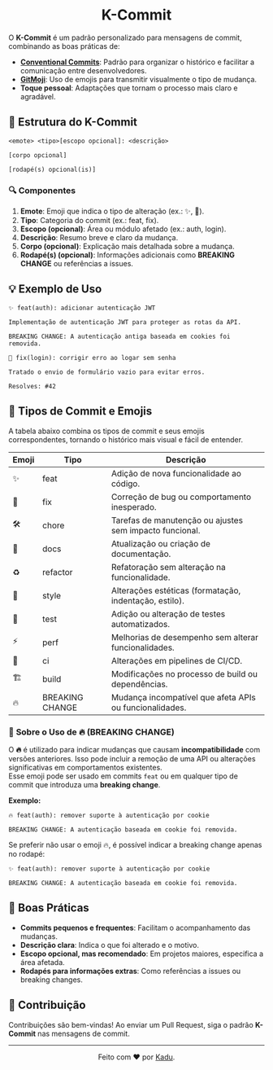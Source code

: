 <h1 align="center">K-Commit</h1>

O **K-Commit** é um padrão personalizado para mensagens de commit, combinando as boas práticas de:

- [**Conventional Commits**](https://www.conventionalcommits.org/pt-br/v1.0.0/): Padrão para organizar o histórico e facilitar a comunicação entre desenvolvedores.
- [**GitMoji**](https://gitmoji.dev/): Uso de emojis para transmitir visualmente o tipo de mudança.
- **Toque pessoal**: Adaptações que tornam o processo mais claro e agradável.

## 📐 Estrutura do K-Commit

```text
<emote> <tipo>[escopo opcional]: <descrição>

[corpo opcional]

[rodapé(s) opcional(is)]
```

### 🔍 Componentes

1. **Emote**: Emoji que indica o tipo de alteração (ex.: ✨, 🐛).
2. **Tipo**: Categoria do commit (ex.: feat, fix).
3. **Escopo (opcional)**: Área ou módulo afetado (ex.: auth, login).
4. **Descrição**: Resumo breve e claro da mudança.
5. **Corpo (opcional)**: Explicação mais detalhada sobre a mudança.
6. **Rodapé(s) (opcional)**: Informações adicionais como **BREAKING CHANGE** ou referências a issues.

## 💡 Exemplo de Uso

```text
✨ feat(auth): adicionar autenticação JWT

Implementação de autenticação JWT para proteger as rotas da API.

BREAKING CHANGE: A autenticação antiga baseada em cookies foi removida.
```

```text
🐛 fix(login): corrigir erro ao logar sem senha

Tratado o envio de formulário vazio para evitar erros.

Resolves: #42
```

## 🔄 **Tipos de Commit e Emojis**

A tabela abaixo combina os tipos de commit e seus emojis correspondentes, tornando o histórico mais visual e fácil de entender.

| **Emoji** | **Tipo**        | **Descrição**                                           |
| --------- | --------------- | ------------------------------------------------------- |
| ✨        | feat            | Adição de nova funcionalidade ao código.                |
| 🐛        | fix             | Correção de bug ou comportamento inesperado.            |
| 🛠️        | chore           | Tarefas de manutenção ou ajustes sem impacto funcional. |
| 📄        | docs            | Atualização ou criação de documentação.                 |
| ♻️        | refactor        | Refatoração sem alteração na funcionalidade.            |
| 🎨        | style           | Alterações estéticas (formatação, indentação, estilo).  |
| 🧪        | test            | Adição ou alteração de testes automatizados.            |
| ⚡        | perf            | Melhorias de desempenho sem alterar funcionalidades.    |
| 🚀        | ci              | Alterações em pipelines de CI/CD.                       |
| 🏗️        | build           | Modificações no processo de build ou dependências.      |
| 🔥        | BREAKING CHANGE | Mudança incompatível que afeta APIs ou funcionalidades. |

### 🚨 **Sobre o Uso de 🔥 (BREAKING CHANGE)**

O **🔥** é utilizado para indicar mudanças que causam **incompatibilidade** com versões anteriores. Isso pode incluir a remoção de uma API ou alterações significativas em comportamentos existentes.  
Esse emoji pode ser usado em commits `feat` ou em qualquer tipo de commit que introduza uma **breaking change**.

**Exemplo:**

```text
🔥 feat(auth): remover suporte à autenticação por cookie

BREAKING CHANGE: A autenticação baseada em cookie foi removida.
```

Se preferir não usar o emoji 🔥, é possível indicar a breaking change apenas no rodapé:

```text
✨ feat(auth): remover suporte à autenticação por cookie

BREAKING CHANGE: A autenticação baseada em cookie foi removida.
```

## 🧾 **Boas Práticas**

- **Commits pequenos e frequentes**: Facilitam o acompanhamento das mudanças.
- **Descrição clara**: Indica o que foi alterado e o motivo.
- **Escopo opcional, mas recomendado**: Em projetos maiores, especifica a área afetada.
- **Rodapés para informações extras**: Como referências a issues ou breaking changes.

## 🤝 **Contribuição**

Contribuições são bem-vindas! Ao enviar um Pull Request, siga o padrão **K-Commit** nas mensagens de commit.

---

<p align="center">Feito com ❤️ por <a href="https://github.com/KaduKessler" target="_blank">Kadu</a>.</p>
